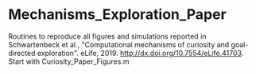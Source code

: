 # Mechanisms_Exploration_Paper

Routines to reproduce all figures and simulations reported in Schwartenbeck et al., "Computational mechanisms of curiosity and goal-directed exploration". eLife, 2019. http://dx.doi.org/10.7554/eLife.41703. Start with Curiosity_Paper_Figures.m 
